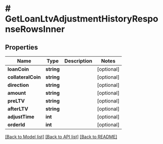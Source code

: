 # # GetLoanLtvAdjustmentHistoryResponseRowsInner

## Properties

Name | Type | Description | Notes
------------ | ------------- | ------------- | -------------
**loanCoin** | **string** |  | [optional]
**collateralCoin** | **string** |  | [optional]
**direction** | **string** |  | [optional]
**amount** | **string** |  | [optional]
**preLTV** | **string** |  | [optional]
**afterLTV** | **string** |  | [optional]
**adjustTime** | **int** |  | [optional]
**orderId** | **int** |  | [optional]

[[Back to Model list]](../../README.md#models) [[Back to API list]](../../README.md#endpoints) [[Back to README]](../../README.md)
